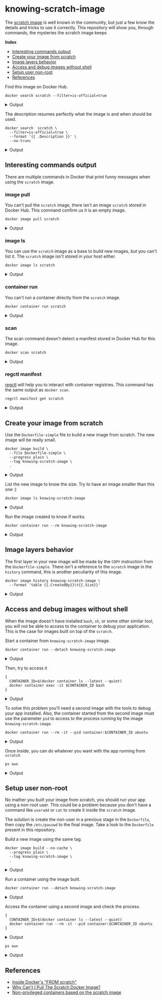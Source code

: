 # knowing-scratch-image

The [scratch image](https://hub.docker.com/_/scratch) is well known in the community, but just a few know the details and tricks to use it correctly. This repository will show you, through commands, the mysteries the scratch image keeps

**Index**

* [Interesting commands output](#interesting-commands-output)
* [Create your image from scratch](#create-your-image-from-scratch)
* [Image layers behavior](#image-layers-behavior)
* [Access and debug images without shell](#access-and-debug-images-without-shell)
* [Setup user non-root](#setup-user-non-root)
* [References](#references)

Find this image on Docker Hub.

```
docker search scratch --filter=is-official=true
```

<details>
  <summary>Output</summary>

  ```
  NAME DESCRIPTION STARS OFFICIAL AUTOMATED
  scratch an explicitly empty image, especially for bu... 819 [OK]
  ```
</details>

The description resumes perfectly what the image is and when should be used.

```
docker search  scratch \
  --filter=is-official=true \
  --format '{{ .Description }}' \
  --no-trunc
```

<details>
  <summary>Output</summary>

  ```
  an explicitly empty image, especially for building images "FROM scratch"
  ```
</details>

## Interesting commands output

There are multiple commands in Docker that print funny messages when using the `scratch` image.

### image pull

You can't pull the `scratch` image, there isn't an image `scratch` stored in Docker Hub. This command confirm us it is an empty image.

```
docker image pull scratch
```

<details>
  <summary>Output</summary>

  ```
  Using default tag: latest
  Error response from daemon: 'scratch' is a reserved name
  ```
</details>

### image ls

You can use the `scratch` image as a base to build new images, but you can't list it. The `scratch` image isn't stored in your host either.

```
docker image ls scratch
```

<details>
  <summary>Output</summary>

  ```
  Using default tag: latest
  Error response from daemon: 'scratch' is a reserved name
  ```
</details>

### container run

You can't run a container directly from the `scratch` image.

```
docker container run scratch
```

<details>
  <summary>Output</summary>

  ```
  Unable to find image 'scratch:latest' locally
  docker: Error response from daemon: 'scratch' is a reserved name.
  See 'docker run --help'.
  ```
</details>

### scan

The scan command doesn't detect a manifest stored in Docker Hub for this image.

```
docker scan scratch
```

<details>
  <summary>Output</summary>

  ```
  manifest unknown
  ```
</details>

### regctl manifest

[regctl](https://github.com/regclient/regclient) will help you to interact with container registries. This command has the same output as `docker scan`.

```
regctl manifest get scratch
```

<details>
  <summary>Output</summary>

  ```
  failed to get manifest docker.io/library/scratch:latest: request failed: not found [http 404]: {"errors": {"code":"MANIFEST_UNKNOWN","message":"manifest unknown","detail":"unknown tag=latest"}]}
  ```
</details>

## Create your image from scratch

Use the `Dockerfile-simple` file to build a new image from scratch. The new image will be really small.

```
docker image build \
  --file Dockerfile-simple \
  --progress plain \
  --tag knowing-scratch-image \
  .
```

<details>
  <summary>Output</summary>

  ```
  #1 [internal] load build definition from Dockerfile-simple
  #1 sha256:c2b14c6c81e91084d4a6a31f519054a313c4a2f0419c7e5dd526cf5efdee0691
  #1 transferring dockerfile: 44B done
  #1 DONE 0.0s

  #2 [internal] load .dockerignore
  #2 sha256:b4743841e7ace600972aa5913c0114df86bd4e80ce06da58a62c4b6187a4f73e
  #2 transferring context: 2B done
  #2 DONE 0.0s

  #3 [internal] load metadata for docker.io/library/golang:1.18.1
  #3 sha256:12b03ca396919374cac1f2bb4a1c46c80c15f6cef6eb69f217f095455132c948
  #3 DONE 0.0s

  #4 [builder 1/4] FROM docker.io/library/golang:1.18.1
  #4 sha256:4ad06f069bd7e52d9fe9fb6d39bd478fa15fb210df73b45129c8c5233652c3b2
  #4 DONE 0.0s

  #5 [builder 2/4] WORKDIR /app
  #5 sha256:87fccf2b991e137e524160caa53ff94def5eb942a93f59c0e5c16f1ec417405c
  #5 CACHED

  #6 [internal] load build context
  #6 sha256:a8e83eb1e8a1eaae9ab2ad4c6e55459829e992ed2020a7ea5df4445eac76611c
  #6 transferring context: 3.52kB done
  #6 DONE 0.0s

  #7 [builder 3/4] COPY . .
  #7 sha256:89d57ce88fbeab051fd8f8404cec9f651796cd4913c9a9b4278224dcff798dc6
  #7 DONE 0.0s

  #8 [builder 4/4] RUN CGO_ENABLED=0 go build -o /go/bin/app .
  #8 sha256:d97b9de6adeece92705a3f75d8c29a4a12848b46c728b69352513e547aaa982a
  #8 DONE 0.2s

  #9 [stage-1 1/1] COPY --from=builder /go/bin/app /app
  #9 sha256:f966d14202f622dd1b88724a3c29cd0e39b6a814a317e27977f7fa715d482333
  #9 DONE 0.0s

  #10 exporting to image
  #10 sha256:e8c613e07b0b7ff33893b694f7759a10d42e180f2b4dc349fb57dc6b71dcab00
  #10 exporting layers done
  #10 writing image sha256:1dfd3056e96d552eb5b5825eb5c2e52e52ec96829755b21a4c787607aeddf07f done
  #10 naming to docker.io/library/knowing-scratch-image done
  #10 DONE 0.0s
  ```
</details>

List the new image to know the size. Try to have an image smaller than this one :)

```
docker image ls knowing-scratch-image
```

<details>
  <summary>Output</summary>

  ```
  REPOSITORY              TAG       IMAGE ID       CREATED              SIZE
  knowing-scratch-image   latest    1dfd3056e96d   About a minute ago   1.81MB
  ```
</details>

Run the image created to know if works.

```
docker container run --rm knowing-scratch-image
```

<details>
  <summary>Output</summary>

  ```
  I'm running from scratch.
  I'm running from scratch.
  I'm running from scratch.
  ```
</details>

## Image layers behavior

The first layer in your new image will be made by the `COPY` instruction from the `Dockerfile-simple`. There isn't a reference to the `scratch` image in the `history` command, this is another peculiarity of this image.

```
docker image history knowing-scratch-image \
  --format 'table {{.CreatedBy}}\t{{.Size}}'
```

<details>
  <summary>Output</summary>

  ```
  CREATED BY                         SIZE
  ENTRYPOINT ["/app"]                0B
  COPY /go/bin/app /app # buildkit   1.81MB
  ```
</details>

## Access and debug images without shell

When the image doesn't have installed `bash`, `sh`, or some other similar tool, you will not be able to access to the container to debug your application. This is the case for images built on top of the `scratch`.

Start a container from `knowing-scratch-image` image.

```
docker container run --detach knowing-scratch-image
```

<details>
  <summary>Output</summary>

  ```
  460764e65f7fb1b9f9d2a8c7c720f3919b494bfae17bb89d3b482d2698faa470
  ```
</details>

Then, try to access it

```
{
  CONTAINER_ID=$(docker container ls --latest --quiet)
  docker container exec -it $CONTAINER_ID bash
}
```

<details>
  <summary>Output</summary>

  ```
  OCI runtime exec failed: exec failed: container_linux.go:380: starting container process caused: exec: "bash": executable file not found in $PATH: unknown
  ```
</details>

To solve this problem you'll need a second image with the tools to debug your app installed. Also, the container started from the second image must use the parameter `pid` to access to the process running by the image `knowing-scratch-image`.

```
docker container run --rm -it --pid container:$CONTAINER_ID ubuntu
```

<details>
  <summary>Output</summary>

  ```
  root@3f165a273e85:/#
  ```
</details>

Once inside, you can do whatever you want with the app running from `scratch`

```
ps aux
```

<details>
  <summary>Output</summary>

  ```
  USER       PID %CPU %MEM    VSZ   RSS TTY      STAT START   TIME COMMAND
  root         1  0.0  0.1 702748  1100 ?        Ssl  11:00   0:00 /app    # <- app running form scratch with root user
  root        15  0.0  0.2   3744  2848 pts/0    Ss   11:13   0:00 bash
  root        23  0.0  0.2   5472  2280 pts/0    R+   11:15   0:00 ps aux
  ```
</details>

## Setup user non-root

No mather you built your image from scratch, you should run your app using a non-root user. This could be a problem because you don't have a command like `useradd` or `cat` to create it inside the `scratch` image.

The solution is create the non-user in a previous stage in the `Dockerfile`, then copy the `/etc/passwd` to the final image. Take a look to the `Dockerfile` present in this repository.

Build a new image using the same tag.

```
docker image build --no-cache \
  --progress plain \
  --tag knowing-scratch-image \
  .
```

<details>
  <summary>Output</summary>

  ```
  #1 [internal] load build definition from Dockerfile-simple
  #1 sha256:79fa311d8bb2ec9185262bea7224cc6304ea30164f12da55a306b97b5e3cb0ff
  #1 transferring dockerfile: 44B done
  #1 DONE 0.0s

  #2 [internal] load .dockerignore
  #2 sha256:ce74d9d623a0e8ae4354557a55e4b13fb026db376ae3c8d98429eede559a6459
  #2 transferring context: 2B done
  #2 DONE 0.0s

  #3 [internal] load metadata for docker.io/library/golang:1.18.1
  #3 sha256:12b03ca396919374cac1f2bb4a1c46c80c15f6cef6eb69f217f095455132c948
  #3 DONE 0.0s

  #4 [builder 1/4] FROM docker.io/library/golang:1.18.1
  #4 sha256:4ad06f069bd7e52d9fe9fb6d39bd478fa15fb210df73b45129c8c5233652c3b2
  #4 DONE 0.0s

  #5 [builder 2/4] WORKDIR /app
  #5 sha256:87fccf2b991e137e524160caa53ff94def5eb942a93f59c0e5c16f1ec417405c
  #5 CACHED

  #6 [internal] load build context
  #6 sha256:abe3c6c51bd8c87b69744217697efd4440b4b1ec1cb5c7d3c80ee0cefa76af10
  #6 transferring context: 19.20kB 0.0s done
  #6 DONE 0.0s

  #7 [builder 3/4] COPY . .
  #7 sha256:78a15e767c03c3d002c32b07707ab5c863de692fd6bc06d7bf3530479f34e970
  #7 DONE 0.0s

  #8 [builder 4/4] RUN CGO_ENABLED=0 go build -o /go/bin/app .
  #8 sha256:b35b1357e470895f7c5ad3685dbfb6606b0b3cfc46e7b3af655aba59f5f49133
  #8 DONE 0.3s

  #9 [stage-1 1/1] COPY --from=builder /go/bin/app /app
  #9 sha256:4def9a678dc2affecfa87d1eaa595b52822b2e3d5d7b21cd3e2e13fc972a4277
  #9 DONE 0.0s

  #10 exporting to image
  #10 sha256:e8c613e07b0b7ff33893b694f7759a10d42e180f2b4dc349fb57dc6b71dcab00
  #10 exporting layers 0.0s done
  #10 writing image sha256:3fc7c254b5bd9074a2a58a69d9f80a492266d589b6267e2ca506ba14d0884f1f done
  #10 naming to docker.io/library/knowing-scratch-image done
  #10 DONE 0.0s
  ```
</details>

Run a container using the image built.

```
docker container run --detach knowing-scratch-image
```

<details>
  <summary>Output</summary>

  ```
  d6f930e1f595a96ca7377d692c0df4bf449eafb1de7ec7de9eb851da2235c8ee
  ```
</details>

Access the container using a second image and check the process.

```
{
  CONTAINER_ID=$(docker container ls --latest --quiet)
  docker container run --rm -it --pid container:$CONTAINER_ID ubuntu
}
```

<details>
  <summary>Output</summary>

  ```
  root@d6f930e1f595:/#
  ```
</details>

```
ps aux
```

<details>
  <summary>Output</summary>

  ```
  USER       PID %CPU %MEM    VSZ   RSS TTY      STAT START   TIME COMMAND
  10001        1  0.0  0.1 702748  1168 ?        Ssl  11:48   0:00 /app  # <- app running form scratch with non-root user
  root         9  0.0  0.2   3744  2992 pts/0    Ss   11:48   0:00 bash
  root        17  0.0  0.2   5472  2276 pts/0    R+   11:48   0:00 ps aux
  ```
</details>

## References

* [Inside Docker's "FROM scratch"](https://www.mgasch.com/2017/11/scratch/#how-to-access-the-scratch-container-on-osx-or-if-your-docker-engine-host-runs-on-a-remote-machine)
* [Why Can't I Pull The Scratch Docker Image?](https://mannes.tech/docker-scratch/)
* [Non-privileged containers based on the scratch image](https://medium.com/@lizrice/non-privileged-containers-based-on-the-scratch-image-a80105d6d341)
